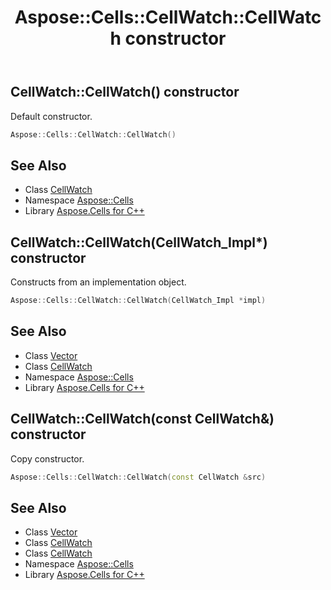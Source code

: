 ﻿---
title: Aspose::Cells::CellWatch::CellWatch constructor
linktitle: CellWatch
second_title: Aspose.Cells for C++ API Reference
description: 'Aspose::Cells::CellWatch::CellWatch constructor. Default constructor in C++.'
type: docs
weight: 100
url: /cpp/aspose.cells/cellwatch/cellwatch/
---
## CellWatch::CellWatch() constructor


Default constructor.

```cpp
Aspose::Cells::CellWatch::CellWatch()
```

## See Also

* Class [CellWatch](../)
* Namespace [Aspose::Cells](../../)
* Library [Aspose.Cells for C++](../../../)
## CellWatch::CellWatch(CellWatch_Impl*) constructor


Constructs from an implementation object.

```cpp
Aspose::Cells::CellWatch::CellWatch(CellWatch_Impl *impl)
```

## See Also

* Class [Vector](../../vector/)
* Class [CellWatch](../)
* Namespace [Aspose::Cells](../../)
* Library [Aspose.Cells for C++](../../../)
## CellWatch::CellWatch(const CellWatch\&) constructor


Copy constructor.

```cpp
Aspose::Cells::CellWatch::CellWatch(const CellWatch &src)
```

## See Also

* Class [Vector](../../vector/)
* Class [CellWatch](../)
* Class [CellWatch](../)
* Namespace [Aspose::Cells](../../)
* Library [Aspose.Cells for C++](../../../)
